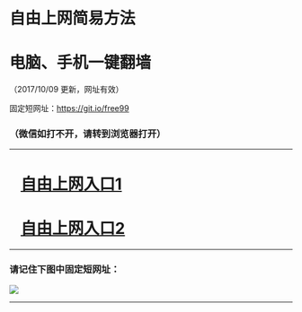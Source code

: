 ﻿# 自由上网简易方法

# 电脑、手机一键翻墙

（2017/10/09 更新，网址有效）

固定短网址：https://git.io/free99

### （微信如打不开，请转到浏览器打开）


***





# &nbsp;&nbsp; <a href="http://ft675927891.fwq-tz-1001.info/fwqtz01.html?t=100900117806 " target="_blank">自由上网入口1</a>
# &nbsp;&nbsp; <a href="http://ft3132910602.fwq-tz-1002.info/fwqtz02.html?t=100900131894 " target="_blank">自由上网入口2</a>
***

### 请记住下图中固定短网址：

<img src="https://s3-us-west-2.amazonaws.com/fwq-1001/yjfq-20170905okok.png" /> 


***

